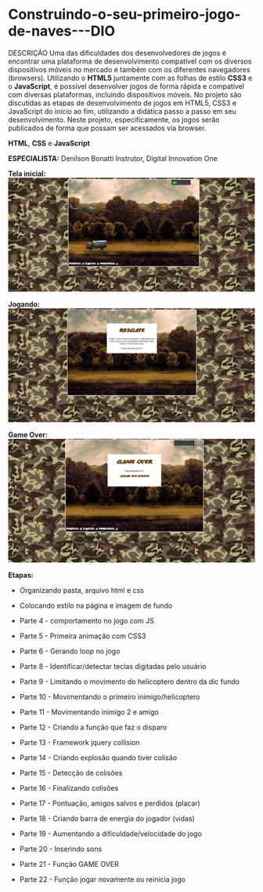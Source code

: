 # Construindo-o-seu-primeiro-jogo-de-naves---DIO
DESCRIÇÃO Uma das dificuldades dos desenvolvedores de jogos é encontrar uma plataforma de desenvolvimento compatível com os diversos dispositivos móveis no mercado e também com os diferentes navegadores (browsers). Utilizando o **HTML5** juntamente com as folhas de estilo **CSS3** e o **JavaScript**, é possível desenvolver jogos de forma rápida e compatível com diversas plataformas, incluindo dispositivos móveis. No projeto são discutidas as etapas de desenvolvimento de jogos em HTML5, CSS3 e JavaScript do início ao fim, utilizando a didática passo a passo em seu desenvolvimento. Neste projeto, especificamente, os jogos serão publicados de forma que possam ser acessados via browser.  

**HTML**,  **CSS** e **JavaScript**

**ESPECIALISTA:** Denilson Bonatti
Instrutor, Digital Innovation One

**Tela inicial:**
![Print, Tela inicial](/imgs/print.png)

**Jogando:**
![Print, Tela do jogo rodando](/imgs/print1.png)

**Game Over:**
![Print, Game Over](/imgs/print2.png)

**Etapas:** 

- Organizando pasta, arquivo html e css

- Colocando estilo na página e imagem de fundo

- Parte 4 - comportamento no jogo com JS

- Parte 5 - Primeira animação com CSS3

- Parte 6 - Gerando loop no jogo

- Parte 8 - Identificar/detectar teclas digitadas pelo usuário

- Parte 9 - Limitando o movimento do helicoptero dentro da dic fundo

- Parte 10 - Movimentando o primeiro inimigo/helicoptero

- Parte 11 - Movimentando inimigo 2 e amigo

- Parte 12 - Criando a função que faz o disparo

- Parte 13 - Framework jquery collision

- Parte 14 - Criando explosão quando tiver colisão

- Parte 15 - Detecção de colisões 

- Parte 16 - Finalizando colisões

- Parte 17 - Pontuação, amigos salvos e perdidos (placar)

- Parte 18 - Criando barra de energia do jogador (vidas)

- Parte 19 - Aumentando a dificuldade/velocidade do jogo

- Parte 20 - Inserindo sons

- Parte 21 - Função GAME OVER

- Parte 22 - Função jogar novamente ou reinicia jogo


